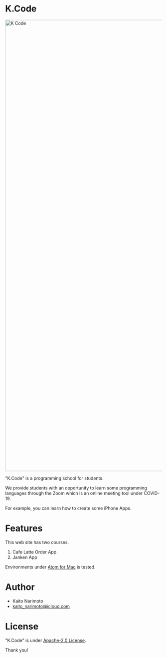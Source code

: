 # K.Code

<img width="1444" alt="K Code" src="https://user-images.githubusercontent.com/43167769/123202728-1a18bb00-d4f0-11eb-8bf7-d2825c14c5f2.png">


"K.Code" is a programming school for students.

We provide students with an opportunity to learn some programming languages through the Zoom which is an online meeting tool under COVID-19.

For example, you can learn how to create some iPhone Apps.
 
 
# Features
 
This web site has two courses.

1. Cafe Latte Order App
2. Janken App

 
Environments under [Atom for Mac](https://atom.io/) is tested.

 
# Author
 
* Kaito Narimoto
* kaito_narimoto@icloud.com
 
# License
 
"K.Code" is under [Apache-2.0 License](https://en.wikipedia.org/wiki/Apache_License).
 
Thank you!
